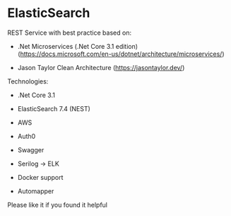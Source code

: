 # ElasticSearch

REST Service with best practice based on:
- .Net Microservices (.Net Core 3.1 edition) (https://docs.microsoft.com/en-us/dotnet/architecture/microservices/)

- Jason Taylor Clean Architecture (https://jasontaylor.dev/)



Technologies:

- .Net Core 3.1 

- ElasticSearch 7.4 (NEST)

- AWS

- Auth0

- Swagger

- Serilog -> ELK

- Docker support

- Automapper

Please like it if you found it helpful
